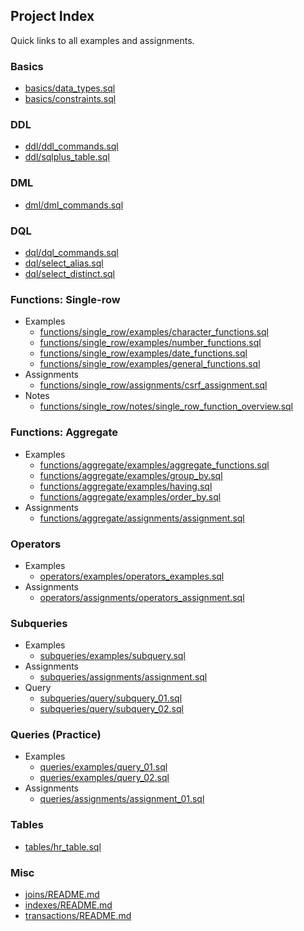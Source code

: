 ## Project Index

Quick links to all examples and assignments.

### Basics
- [basics/data_types.sql](basics/data_types.sql)
- [basics/constraints.sql](basics/constraints.sql)

### DDL
- [ddl/ddl_commands.sql](ddl/ddl_commands.sql)
- [ddl/sqlplus_table.sql](ddl/sqlplus_table.sql)

### DML
- [dml/dml_commands.sql](dml/dml_commands.sql)

### DQL
- [dql/dql_commands.sql](dql/dql_commands.sql)
- [dql/select_alias.sql](dql/select_alias.sql)
- [dql/select_distinct.sql](dql/select_distinct.sql)

### Functions: Single-row
- Examples
  - [functions/single_row/examples/character_functions.sql](functions/single_row/examples/character_functions.sql)
  - [functions/single_row/examples/number_functions.sql](functions/single_row/examples/number_functions.sql)
  - [functions/single_row/examples/date_functions.sql](functions/single_row/examples/date_functions.sql)
  - [functions/single_row/examples/general_functions.sql](functions/single_row/examples/general_functions.sql)
- Assignments
  - [functions/single_row/assignments/csrf_assignment.sql](functions/single_row/assignments/csrf_assignment.sql)
- Notes
  - [functions/single_row/notes/single_row_function_overview.sql](functions/single_row/notes/single_row_function_overview.sql)

### Functions: Aggregate
- Examples
  - [functions/aggregate/examples/aggregate_functions.sql](functions/aggregate/examples/aggregate_functions.sql)
  - [functions/aggregate/examples/group_by.sql](functions/aggregate/examples/group_by.sql)
  - [functions/aggregate/examples/having.sql](functions/aggregate/examples/having.sql)
  - [functions/aggregate/examples/order_by.sql](functions/aggregate/examples/order_by.sql)
- Assignments
  - [functions/aggregate/assignments/assignment.sql](functions/aggregate/assignments/assignment.sql)

### Operators
- Examples
  - [operators/examples/operators_examples.sql](operators/examples/operators_examples.sql)
- Assignments
  - [operators/assignments/operators_assignment.sql](operators/assignments/operators_assignment.sql)

### Subqueries
- Examples
  - [subqueries/examples/subquery.sql](subqueries/examples/subquery.sql)
- Assignments
  - [subqueries/assignments/assignment.sql](subqueries/assignments/assignment.sql)
- Query
  - [subqueries/query/subquery_01.sql](subqueries/query/subquery_01.sql)
  - [subqueries/query/subquery_02.sql](subqueries/query/subquery_02.sql)

### Queries (Practice)
- Examples
  - [queries/examples/query_01.sql](queries/examples/query_01.sql)
  - [queries/examples/query_02.sql](queries/examples/query_02.sql)
- Assignments
  - [queries/assignments/assignment_01.sql](queries/assignments/assignment_01.sql)

### Tables
- [tables/hr_table.sql](tables/hr_table.sql)

### Misc
- [joins/README.md](joins/README.md)
- [indexes/README.md](indexes/README.md)
- [transactions/README.md](transactions/README.md)
